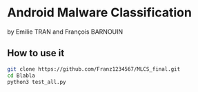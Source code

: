 # Android Malware Classification
by Emilie TRAN and François BARNOUIN

## How to use it
```bash
git clone https://github.com/Franz1234567/MLCS_final.git
cd Blabla
python3 test_all.py
